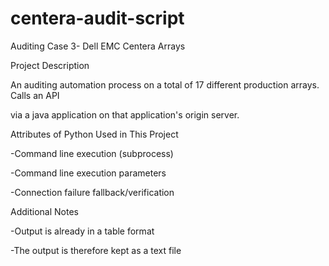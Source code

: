 # centera-audit-script
Auditing Case 3- Dell EMC Centera Arrays


Project Description

An auditing automation process on a total of 17 different production arrays. Calls an API

via a java application on that application's origin server.


Attributes of Python Used in This Project

-Command line execution (subprocess)

-Command line execution parameters

-Connection failure fallback/verification


Additional Notes

-Output is already in a table format

-The output is therefore kept as a text file
